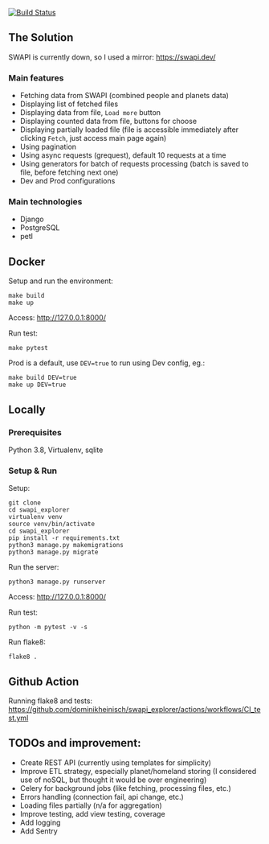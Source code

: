 [![Build Status](https://github.com/dominikheinisch/dockerized_django_postgres/actions/workflows/CI_test.yml/badge.svg)](https://github.com/dominikheinisch/dockerized_django_postgres/actions/workflows/CI_test.yml)

## The Solution

SWAPI is currently down, so I used a mirror: https://swapi.dev/

### Main features
- Fetching data from SWAPI (combined people and planets data)
- Displaying list of fetched files 
- Displaying data from file, `Load more` button
- Displaying counted data from file, buttons for choose 
- Displaying partially loaded file (file is accessible immediately after clicking `Fetch`, just access main page again)
- Using pagination
- Using async requests (grequest), default 10 requests at a time
- Using generators for batch of requests processing (batch is saved to file, before fetching next one)
- Dev and Prod configurations

### Main technologies
- Django
- PostgreSQL
- petl


## Docker

Setup and run the environment:
```
make build
make up
```
Access: http://127.0.0.1:8000/

Run test:
```
make pytest
```
Prod is a default, use `DEV=true` to run using Dev config, eg.:
```
make build DEV=true
make up DEV=true
```


## Locally

### Prerequisites
Python 3.8, Virtualenv, sqlite

### Setup & Run
Setup:
```
git clone
cd swapi_explorer
virtualenv venv
source venv/bin/activate
cd swapi_explorer
pip install -r requirements.txt
python3 manage.py makemigrations
python3 manage.py migrate
```
Run the server:
```
python3 manage.py runserver
```
Access: http://127.0.0.1:8000/

Run test:
```
python -m pytest -v -s
```
Run flake8:
```
flake8 .
```


## Github Action

Running flake8 and tests:
https://github.com/dominikheinisch/swapi_explorer/actions/workflows/CI_test.yml


## TODOs and improvement:

- Create REST API (currently using templates for simplicity)
- Improve ETL strategy, especially planet/homeland storing (I considered use of noSQL, but thought it would be over engineering)
- Celery for background jobs (like fetching, processing files, etc.)
- Errors handling (connection fail, api change, etc.)
- Loading files partially (n/a for aggregation)
- Improve testing, add view testing, coverage
- Add logging
- Add Sentry
